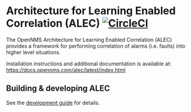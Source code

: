 #  Architecture for Learning Enabled Correlation (ALEC) [![CircleCI](https://circleci.com/gh/OpenNMS/alec.svg?style=svg)](https://circleci.com/gh/OpenNMS/alec)

The OpenNMS Architecture for Learning Enabled Correlation (ALEC) provides a framework for performing correlation of alarms (i.e. faults) into higher level situations.

Installation instructions and additional documentation is available at: https://docs.opennms.com/alec/latest/index.html

## Building & developing ALEC

See the [development guide](DEVEL.md) for details.
